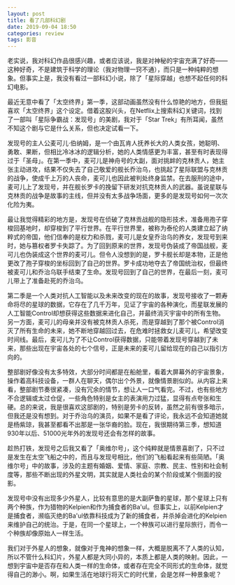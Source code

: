 ```yaml
---
layout: post
title: 看了几部科幻剧
date: 2019-09-04 18:50
categories: review
tags: 影音
---
```


老实说，我对科幻作品很感兴趣，或者应该说，我是对神秘的宇宙充满了好奇——这种好奇，不是建筑于科学的理论（我对物理一窍不通），而只是一种纯粹的想象。但事实上是，我没有看过一部科幻小说，除了「星际穿越」也想不起任何的科幻电影。

最近无意中看了「太空终界」第一季，这部动画虽然没有什么惊艳的地方，但我挺喜欢「太空终界」这个设定。借着这股兴头，在Netflix上搜索科幻关键词，找到了一部叫「星际争霸战：发现号」的美剧，我对于「Star Trek」有所耳闻，虽然不知这个剧与它是什么关系，但也决定试看一下。

发现号的主人公麦可儿·伯纳姆，是一个由瓦肯人抚养长大的人类女孩，她聪明、勇敢、果断，但相比冷冰冰的逻辑分析，她的人类情感更为丰富，甚至有时表现得过于「圣母」。在第一季中，麦可儿是神舟号的大副，面对挑衅的克林贡人，她主张主动进攻，结果不仅失去了自己敬爱的舰长乔治乌，也挑起了星际联盟与克林贡的战争，使成千上万的人丧命，麦可儿也因此被判处终身监禁。在去服刑的途中，麦可儿上了发现号，并在舰长罗卡的挽留下研发对抗克林贡人的武器。虽说星联与克林贡的战争是故事的主线，但并没有太多战争场面，更多的是发现号如何一次次化险为夷。

最让我觉得精彩的地方是，发现号在侦破了克林贡战舰的隐形技术，准备用孢子穿梭回基地时，却穿梭到了平行世界。在平行世界里，被称为泰伦的人类建立起了纳粹式的帝国，他们信奉的是权力和杀戮，麦可儿是女皇乔治乌的养女，发现号到来时，她与篡权者罗卡失踪了。为了回到原来的世界，发现号伪装成了帝国战舰，麦可儿也伪装成这个世界的麦可儿。但令人没想到的是，罗卡舰长却是本物，正是他更改了孢子穿梭的坐标回到了自己的世界。罗卡成功地夺去了帝国统治权，但最终被麦可儿和乔治乌联手结束了生命。发现号回到了自己的世界，在最后一刻，麦可儿带上了准备赴死的乔治乌。

第二季是一个人类对抗人工智能以及未来改变的现在的故事，发现号接收了一颗寿命将尽的星球的数据，它存在了几千万年，见证了宇宙的各种演化，而星联发展的人工智能Control却想获得这些数据来进化自己，并最终消灭宇宙中的所有生物。另一方面，麦可儿的母亲并没有被克林贡人杀死，而是穿越到了那个被Control消灭了所有生命的未来，她不断地穿越回过去，在危难时拯救女儿麦可儿，希望改变时间线。最后，麦可儿为了不让Control获得数据，只能带着发现号穿越到了未来，那些出现在宇宙各处的七个信号，正是未来的麦可儿留给现在的自己以指引方向的。

整部剧好像没有太多特效，大部分时间都是在船舱里，看着大屏幕外的宇宙景象，操作着高科技设备，一群人在聊天，偶尔出个外景，就像情景剧似的。从内容上来看，整部剧节奏很紧凑，没有冗余的情节，想让人一口气看完。不过，也有些地方不合逻辑或太过仓促，一些角色特别是女主的表演用力过猛，显得有点夸张和生硬。总的来说，我是很喜欢这部剧的，特别是劳卡的反转，虽然之前有很多暗示，但我还是没有想到。对于乔治乌的演员，如果不是看了评论，我永远不会知道她就是杨紫琼，我甚至都看不出那是一张华裔的脸。现在，我很期待第三季，想知道930年以后、51000光年外的发现号还会有怎样的故事。

趁热打铁，发现号之后我又看了「奥维尔号」，这个纯粹就是情景喜剧了，只不过是发生在太空飞船之中的，而且与发现号相比，他们的飞船看起来有些简陋。「奥维尔号」中的故事，涉及的主题有婚姻、爱情、家庭、宗教、民主、性别和社会制度等，那些不断出现的外星文明，其实就是人类社会的某个阶段或某个侧面的投影。

发现号中没有出现多少外星人，比较有意思的是大副萨鲁的星球，那个星球上只有两个种族，作为猎物的Kelpien和作为捕食者的Ba'ul。但事实上，以前Kelpien才是捕食者，濒临灭绝的Ba'ul依靠科技成为了新的捕食者，并杀掉会进化的Kelpien来维护自己的统治。于是，在同一个星球上，一个种族可以进行星际旅行，而令一个种族却像原始人一样生活。

我们对于外星人的想象，就像对于鬼神的想象一样，大概是脱离不了人类的认知，所以不管什么科幻片，外星人都是大同小异的，本质上都是人类的映射。因此，一想到宇宙中是否存在和人类一样的生命体，或者存在完全不同形式的生命体，就觉得自己的渺小。啊，如果生活在地球行将灭亡的时代里，会是怎样一种景象呢？







